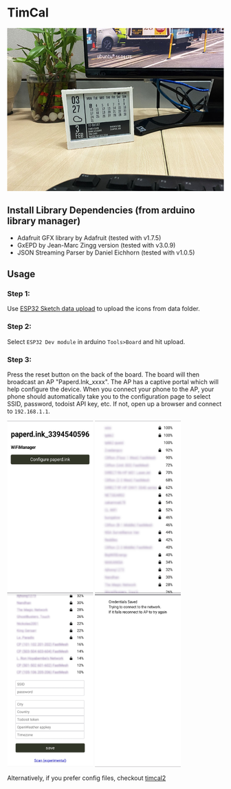# TimCal

![Full Image](timcal_image.jpg)

## Install Library Dependencies (from arduino library manager)
  - Adafruit GFX library by Adafruit (tested with v1.7.5)
  - GxEPD by Jean-Marc Zingg version (tested with v3.0.9)
  - JSON Streaming Parser by Daniel Eichhorn (tested with v1.0.5)

## Usage
### Step 1:
Use [ESP32 Sketch data upload](https://randomnerdtutorials.com/install-esp32-filesystem-uploader-arduino-ide/) to upload the icons from data folder.
### Step 2:
Select `ESP32 Dev module` in arduino `Tools>Board` and hit upload.
### Step 3:
Press the reset button on the back of the board. The board will then broadcast an AP "Paperd.Ink_xxxx".
The AP has a captive portal which will help configure the device. When you connect your phone to the AP,
your phone should automatically take you to the configuration page to select SSID, password, todoist API key, etc.
If not, open up a browser and connect to `192.168.1.1`.

<img src="https://github.com/paperdink/timcal/raw/main/Image_1.jpg" width="200" height="400" /> <img src="https://github.com/paperdink/timcal/raw/main/Image_2.jpg" width="200" height="400" /> <img src="https://github.com/paperdink/timcal/raw/main/Image_3.jpg" width="200" height="400" /> <img src="https://github.com/paperdink/timcal/raw/main/Image_4.jpg" width="200" height="400" />


Alternatively, if you prefer config files, checkout [timcal2](https://github.com/paperdink/timcal2)

